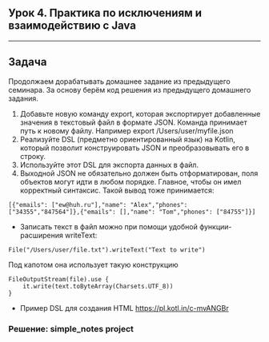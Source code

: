 ## Урок 4. Практика по исключениям и взаимодействию с Java

---
## Задача
Продолжаем дорабатывать домашнее задание из предыдущего семинара. За основу берём код решения из предыдущего домашнего задания.

1. Добавьте новую команду export, которая экспортирует добавленные значения в текстовый файл в формате JSON. Команда принимает путь к новому файлу. Например
export /Users/user/myfile.json
2. Реализуйте DSL (предметно ориентированный язык) на Kotlin, который позволит конструировать JSON и преобразовывать его в строку.
3. Используйте этот DSL для экспорта данных в файл.
4. Выходной JSON не обязательно должен быть отформатирован, поля объектов могут идти в любом порядке. Главное, чтобы он имел корректный синтаксис. Такой вывод тоже принимается:
```
[{"emails": ["ew@huh.ru"],"name": "Alex","phones": ["34355","847564"]},{"emails": [],"name": "Tom","phones": ["84755"]}]
```
* Записать текст в файл можно при помощи удобной функции-расширения writeText:
```
File("/Users/user/file.txt").writeText("Text to write")
```
Под капотом она использует такую конструкцию
```
FileOutputStream(file).use {
    it.write(text.toByteArray(Charsets.UTF_8))
}
```

* Пример DSL для создания HTML https://pl.kotl.in/c-mvANGBr

### Решение: simple_notes project